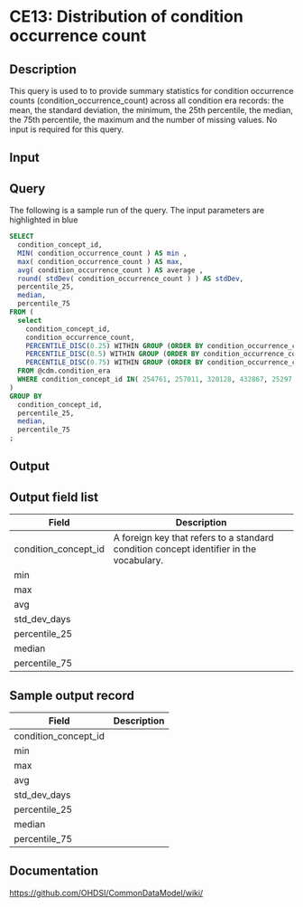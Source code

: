 <!---
Group:condition era
Name:CE13 Distribution of condition occurrence count
Author:Patrick Ryan
CDM Version: 5.0
-->

# CE13: Distribution of condition occurrence count

## Description
This query is used to to provide summary statistics for condition occurrence counts (condition_occurrence_count) across all condition era records: the mean, the standard deviation, the minimum, the 25th percentile, the median, the 75th percentile, the maximum and the number of missing values. No input is required for this query.

## Input <None>

## Query
The following is a sample run of the query. The input parameters are highlighted in  blue

```sql
SELECT 
  condition_concept_id,
  MIN( condition_occurrence_count ) AS min , 
  max( condition_occurrence_count ) AS max, 
  avg( condition_occurrence_count ) AS average , 
  round( stdDev( condition_occurrence_count ) ) AS stdDev,
  percentile_25,
  median,
  percentile_75
FROM (
  select
    condition_concept_id,
    condition_occurrence_count,
    PERCENTILE_DISC(0.25) WITHIN GROUP (ORDER BY condition_occurrence_count) over() AS percentile_25,
    PERCENTILE_DISC(0.5) WITHIN GROUP (ORDER BY condition_occurrence_count) over() AS median , 
    PERCENTILE_DISC(0.75) WITHIN GROUP (ORDER BY condition_occurrence_count) over() AS percentile_75
  FROM @cdm.condition_era 
  WHERE condition_concept_id IN( 254761, 257011, 320128, 432867, 25297 ) 
)
GROUP BY 
  condition_concept_id,
  percentile_25,
  median,
  percentile_75
;
```

## Output

## Output field list

|  Field |  Description |
| --- | --- |
| condition_concept_id | A foreign key that refers to a standard condition concept identifier in the vocabulary. |
| min |   |
| max |   |
| avg |   |
| std_dev_days |   |
| percentile_25 |   |
| median |   |
| percentile_75 |   |

## Sample output record

|  Field |  Description |
| --- | --- |
| condition_concept_id |   |
| min |   |
| max |   |
| avg |   |
| std_dev_days |   |
| percentile_25 |   |
| median |   |
| percentile_75 |   |

## Documentation
https://github.com/OHDSI/CommonDataModel/wiki/
